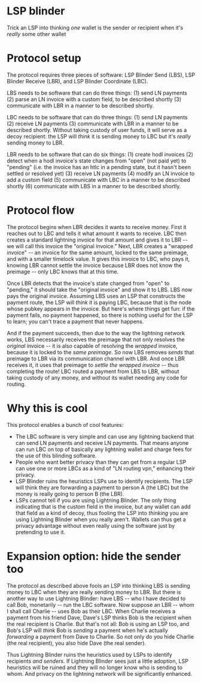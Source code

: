 # LSP blinder
Trick an LSP into thinking *one* wallet is the sender or recipient when it's *really* some other wallet

# Protocol setup
The protocol requires three pieces of software: LSP Blinder Send (LBS), LSP Blinder Receive (LBR), and LSP Blinder Coordinate (LBC).

LBS needs to be software that can do three things: (1) send LN payments (2) parse an LN invoice with a custom field, to be described shortly (3) communicate with LBR in a manner to be described shortly.

LBC needs to be software that can do three things: (1) send LN payments (2) receive LN payments (3) communicate with LBR in a manner to be described shortly. Without taking custody of user funds, it will serve as a decoy recipient: the LSP will *think* it is sending money to LBC but it's *really* sending money to LBR.

LBR needs to be software that can do six things: (1) create hodl invoices (2) detect when a hodl invoice's state changes from "open" (not paid yet) to "pending" (i.e. the invoice has an htlc in a pending state, but it hasn't been settled or resolved yet) (3) receive LN payments (4) modify an LN invoice to add a custom field (5) communicate with LBC in a manner to be described shortly (6) communicate with LBS in a manner to be described shortly.

# Protocol flow
The protocol begins when LBR decides it wants to receive money. First it reaches out to LBC and tells it what amount it wants to receive. LBC then creates a standard lightning invoice for that amount and gives it to LBR -- we will call this invoice the "original invoice." Next, LBR creates a "wrapped invoice" -- an invoice for the same amount, locked to the same preimage, and with a smaller timelock value. It gives this invoice to LBC, who pays it, knowing LBR cannot settle the invoice because LBR does not know the preimage -- only LBC knows that at this time.

Once LBR detects that the invoice's state changed from "open" to "pending," it should take the "original invoice" and show it to LBS. LBS now pays the original invoice. Assuming LBS uses an LSP that constructs the payment route, the LSP will *think* it is paying LBC, because that is the node whose pubkey appears in the invoice. But here's where things get fun: if the payment fails, no payment happened, so there is nothing useful for the LSP to learn; you can't trace a payment that never happens.

And if the payment succeeds, then due to the way the lightning network works, LBS necessarily receives the preimage that not only resolves the *original* invoice -- it is also capable of resolving the *wrapped* invoice, because it is locked to the *same preimage.* So now LBS removes *sends* that preimage to LBR via its communication channel with LBR. And once LBR receives it, it uses that preimage to *settle the wrapped invoice* -- thus completing the route! LBC routed a payment from LBS to LBR, without taking custody of any money, and without its wallet needing any code for routing.

# Why this is cool
This protocol enables a bunch of cool features:

- The LBC software is very simple and can use any lightning backend that can send LN payments and receive LN payments. That means anyone can run LBC on top of basically any lightning wallet and charge fees for the use of this blinding software.
- People who want better privacy than they can get from a regular LSP can use one or more LBCs as a kind of "LN routing vpn," enhancing their privacy.
- LSP Blinder ruins the heuristics LSPs use to identify recipients. The LSP will think they are forwarding a payment to person A (the LBC) but the money is really going to person B (the LBR).
- LSPs cannot tell if you are using Lightning Blinder. The only thing indicating that is the custom field in the invoice, but any wallet can add that field as a kind of decoy, thus fooling the LSP into *thinking* you are using Lightning Blinder when you really aren't. Wallets can thus get a privacy advantage without even really using the software just by pretending to use it.

# Expansion option: hide the sender too
The protocol as described above fools an LSP into thinking LBS is sending money to LBC when they are really sending money to LBR. But there is another way to use Lightning Blinder: have LBS -- who I have decided to call Bob, monetarily -- run the LBC software. Now suppose an LBR -- whom I shall call Charlie -- uses Bob as their LBC. When Charlie receives a payment from his friend Dave, Dave's LSP thinks Bob is the recipient when the real recipient is Charlie. But that's not all: Bob is using an LSP too, and Bob's LSP will *think* Bob is *sending* a payment when he's actually *forwarding* a payment from Dave to Charlie. So not only do you hide Charlie (the real recipient), you also hide Dave (the real sender).

Thus Lightning Blinder ruins the heuristics used by LSPs to identify recipients *and senders.* If Lightning Blinder sees just a little adoption, LSP heuristics will be ruined and they will no longer know who is sending to whom. And privacy on the lightning network will be significantly enhanced.
